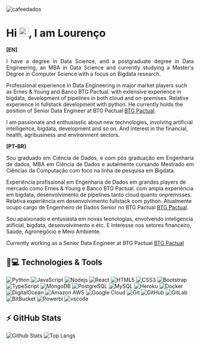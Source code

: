 <p align="left"><img src="https://komarev.com/ghpvc/?username=cafeedados&color=blueviolet" alt="cafeedados" /></p>


<h1 align = "justify"> Hi <img src="https://media.giphy.com/media/hvRJCLFzcasrR4ia7z/giphy.gif" width="25px">, I am Lourenço</h1>

**[EN]**

<p align = "justify">
I have a degree in Data Science, and a postgraduate degree in Data Engineering, an MBA in Data Science and currently studying a Master's Degree in Computer Science with a focus on Bigdata research.
  
Professional experience in Data Engineering in major market players such as Ernes & Young and Banco BTG Pactual. with extensive experience in bigdata, development of pipelines in both cloud and on-premises. Relative experience in fullstack development with python. He currently holds the position of Senior Data Engineer at BTG Pactual [BTG Pactual](https://www.btgpactual.com/).

I am passionate and enthusiastic about new technologies, involving artificial intelligence, bigdata, development and so on. And interest in the financial, health, agribusiness and environment sectors.

**[PT-BR]**

<p align = "justify">
Sou graduado em Ciência de Dados, e com pós graduação em Engenharia de dados, MBA em Ciência de Dados e autalmente cursando Mestrado em Ciências da Computação com foco na linha de pesquisa em Bigdata.
  
Experiência profissional em Engenharia de Dados em grandes players de mercado como Ernes & Young e Banco BTG Pactual. com ampla experiência em bigdata, desenvolvimento de pipelines tanto cloud quanto onpremisses. Relativa experiência em desenvolvimento fullstack com python. Atualmente ocupo cargo de Engenheiro de Dados Senior no BTG Pactual [BTG Pactual](https://www.btgpactual.com/).

Sou apaixonado e entusiasta em novas tecnologias, envolvendo inteligencia atificial, bigdata, desenvolvimento e etc. E interesse nos setores financeiro, Saúde, Agronegócio e Meio Ambiente. 
</p>

Currently working as a Senior Data Engineer at BTG Pactual [BTG Pactual](https://www.btgpactual.com/)

## 🚀💻 Technologies & Tools


![Python](https://img.shields.io/badge/-Python-black?style=flat-square&logo=Python)
![JavaScript](https://img.shields.io/badge/-JavaScript-black?style=flat-square&logo=javascript)
![Nodejs](https://img.shields.io/badge/-Nodejs-black?style=flat-square&logo=Node.js)
![React](https://img.shields.io/badge/-React-black?style=flat-square&logo=react)
![HTML5](https://img.shields.io/badge/-HTML5-E34F26?style=flat-square&logo=html5&logoColor=white)
![CSS3](https://img.shields.io/badge/-CSS3-1572B6?style=flat-square&logo=css3)
![Bootstrap](https://img.shields.io/badge/-Bootstrap-563D7C?style=flat-square&logo=bootstrap)
![TypeScript](https://img.shields.io/badge/-TypeScript-007ACC?style=flat-square&logo=typescript)
![MongoDB](https://img.shields.io/badge/-MongoDB-black?style=flat-square&logo=mongodb)
![PostgreSQL](https://img.shields.io/badge/-PostgreSQL-336791?style=flat-square&logo=postgresql)
![MySQL](https://img.shields.io/badge/-MySQL-black?style=flat-square&logo=mysql)
![Heroku](https://img.shields.io/badge/-Heroku-430098?style=flat-square&logo=heroku)
![Docker](https://img.shields.io/badge/-Docker-black?style=flat-square&logo=docker)
![DigitalOcean](https://img.shields.io/badge/-Digital%20Ocean-darkblue?style=flat-square&logo=digitalocean)
![Amazon AWS](https://img.shields.io/badge/Amazon%20AWS-232F3E?style=flat-square&logo=amazon-aws)
![Google Cloud](https://img.shields.io/badge/Google%20Cloud-black?style=flat-square&logo=google-cloud)
![Git](https://img.shields.io/badge/-Git-black?style=flat-square&logo=git)
![GitHub](https://img.shields.io/badge/-GitHub-181717?style=flat-square&logo=github)
![GitLab](https://img.shields.io/badge/-GitLab-FCA121?style=flat-square&logo=gitlab)
![BitBucket](https://img.shields.io/badge/-BitBucket-darkblue?style=flat-square&logo=bitbucket)
![Powerbi](https://img.shields.io/badge/PowerBI-F2C811?style=for-the-badge&logo=Power%20BI&logoColor=white)
![vscode](https://img.shields.io/badge/VSCode-0078D4?style=for-the-badge&logo=visual%20studio%20code&logoColor=white)

## ⚡ GitHub Stats

![Github Stats](https://github-readme-stats.vercel.app/api?username=cafeedados&show_icons=true&count_private=true&show_icons=true&include_all_commits=true)
![Top Langs](https://github-readme-stats.vercel.app/api/top-langs/?username=cafeedados&hide=TeX&layout=compact)
